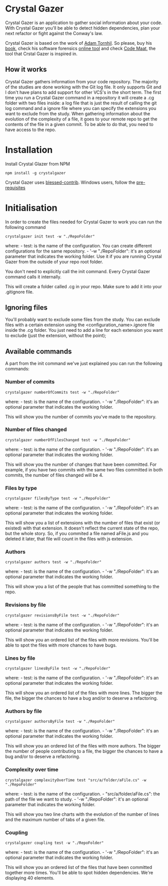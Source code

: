 # Crystal Gazer

Crystal Gazer is an application to gather social information about your code. With Crystal Gazer you'll be able to detect hidden dependencies, plan your next refactor or fight against the Conway's law.

Crystal Gazer is based on the work of [Adam Tornhil](https://twitter.com/AdamTornhill). So please, buy his [book](https://www.amazon.co.uk/Your-Code-Crime-Scene-Bottlenecks/dp/1680500384), check his software forensics [online tool](https://codescene.io/) and check [Code Maat](https://github.com/adamtornhill/code-maat), the tool that Crstal Gazer is inspired in.


## How it works
Crystal Gazer gathers information from your code repository. The majority of the studies are done working with the Git log file. It only supports Git and I don't have plans to add support for other VCS's in the short term. The first time you run a Crystal Gazer command in a repository it will create a .cg folder with two files inside: a log file that is just the result of calling the git log command and a ignore file where you can specify the extensions you want to exclude from the study. When gathering information about the evolution of the complexity of a file, it goes to your remote repo to get the contents of the file in a given commit. To be able to do that, you need to have access to the repo.

# Installation

Install Crystal Glazer from NPM

```
npm install -g crystalgazer
```

Crystal Gazer uses [blessed-contrib](https://github.com/yaronn/blessed-contrib). Windows users, follow the [pre-requisites](http://webservices20.blogspot.co.uk/2015/04/running-terminal-dashboards-on-windows.html)

# Initialisation
In order to create the files needed for Crystal Gazer to work you can run the following command

```
crystalgazer init test -w "./RepoFolder"
```
where:
    - test: is the name of the configuration. You can create different configurations for the same repository.
    - '-w "./RepoFolder": it's an optional parameter that indicates the working folder. Use it if you are running Crystal Gazer from the outside of your repo root folder.

You don't need to explicitly call the init command. Every Crystal Gazer command calls it internally.

This will create a folder called .cg in your repo. Make sure to add it into your .gitignore file.

## Ignoring files
You'll probably want to exclude some files from the study. You can exclude files with a certain extension using the <configuration_name>.ignore file inside the .cg folder. You just need to add a line for each extension you want to exclude (just the extension, without the point);

## Available commands

A part from the init command we've just explained you can run the following commands:

### Number of commits

```
crystalgazer numberOfCommits test -w "./RepoFolder"
```

where:
    - test: is the name of the configuration.
    - '-w "./RepoFolder": it's an optional parameter that indicates the working folder.

This will show you the number of commits you've made to the repository.

### Number of files changed

```
crystalgazer numberOfFilesChanged test -w "./RepoFolder"
```

where:
    - test: is the name of the configuration.
    - '-w "./RepoFolder": it's an optional parameter that indicates the working folder.

This will show you the number of changes that have been committed. For example, if you have two commits with the same two files committed in both commits, the number of files changed will be 4.

### Files by type

```
crystalgazer filesByType test -w "./RepoFolder"
```

where:
    - test: is the name of the configuration.
    - '-w "./RepoFolder": it's an optional parameter that indicates the working folder.

This will show you a list of extensions with the number of files that exist (or existed) with that extension. It doesn't reflect the current state of the repo, but the whole story. So, if you commited a file named aFile.js and you deleted it later, that file will count in the files with js extension.

### Authors

```
crystalgazer authors test -w "./RepoFolder"
```

where:
    - test: is the name of the configuration.
    - '-w "./RepoFolder": it's an optional parameter that indicates the working folder.

This will show you a list of the people that has committed something to the repo.

### Revisions by file

```
crystalgazer revisionsByFile test -w "./RepoFolder"
```

where:
    - test: is the name of the configuration.
    - '-w "./RepoFolder": it's an optional parameter that indicates the working folder.

This will show you an ordered list of the files with more revisions. You'll be able to spot the files with more chances to have bugs.

### Lines by file

```
crystalgazer linesByFile test -w "./RepoFolder"
```

where:
    - test: is the name of the configuration.
    - '-w "./RepoFolder": it's an optional parameter that indicates the working folder.

This will show you an ordered list of the files with more lines. The bigger the file, the bigger the chances to have a bug and/or to deserve a refactoring.

### Authors by file

```
crystalgazer authorsByFile test -w "./RepoFolder"
```

where:
    - test: is the name of the configuration.
    - '-w "./RepoFolder": it's an optional parameter that indicates the working folder.

This will show you an ordered list of the files with more authors. The bigger the number of people contributing to a file, the bigger the chances to have a bug and/or to deserve a refactoring.

### Complexity over time

```
crystalgazer complexityOverTime test "src/a/folder/aFile.cs" -w "./RepoFolder"
```

where:
    - test: is the name of the configuration.
    - "src/a/folder/aFile.cs": the path of the file we want to study.
    - '-w "./RepoFolder": it's an optional parameter that indicates the working folder.

This will show you two line charts with the evolution of the number of lines and the maximum number of tabs of a given file.

### Coupling

```
crystalgazer coupling test -w "./RepoFolder"
```

where:
    - test: is the name of the configuration.
    - '-w "./RepoFolder": it's an optional parameter that indicates the working folder.

This will show you an ordered list of the files that have been committed together more times. You'll be able to spot hidden dependencies. We're displaying 40 elements.